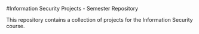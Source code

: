 #Information Security Projects - Semester Repository

This repository contains a collection of projects for the Information Security course.
